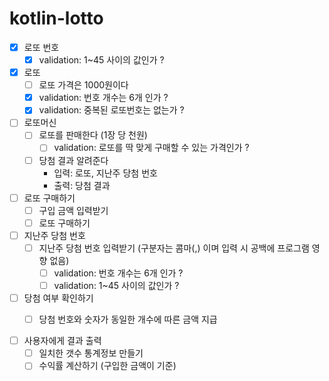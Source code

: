 # kotlin-lotto


- [X] 로또 번호  
  - [X] validation: 1~45 사이의 값인가 ?  

- [X] 로또
  - [ ] 로또 가격은 1000원이다
  - [X] validation: 번호 개수는 6개 인가 ?  
  - [X] validation: 중복된 로또번호는 없는가 ?  

- [ ] 로또머신
  - [ ] 로또를 판매한다 (1장 당 천원)
    - [ ] validation: 로또를 딱 맞게 구매할 수 있는 가격인가 ?  
  - [ ] 당첨 결과 알려준다 
    - 입력: 로또, 지난주 당첨 번호
    - 출력: 당첨 결과

- [ ] 로또 구매하기  
  - [ ] 구입 금액 입력받기  
  - [ ] 로또 구매하기

- [ ] 지난주 당첨 번호
  - [ ] 지난주 당첨 번호 입력받기 (구분자는 콤마(,) 이며 입력 시 공백에 프로그램 영향 없음)  
    - [ ] validation: 번호 개수는 6개 인가 ?  
    - [ ] validation: 1~45 사이의 값인가 ?  

- [ ] 당첨 여부 확인하기  
  - [ ] 당첨 번호와 숫자가 동일한 개수에 따른 금액 지급


- [ ] 사용자에게 결과 출력
  - [ ] 일치한 갯수 통계정보 만들기  
  - [ ] 수익률 계산하기 (구입한 금액이 기준)  
